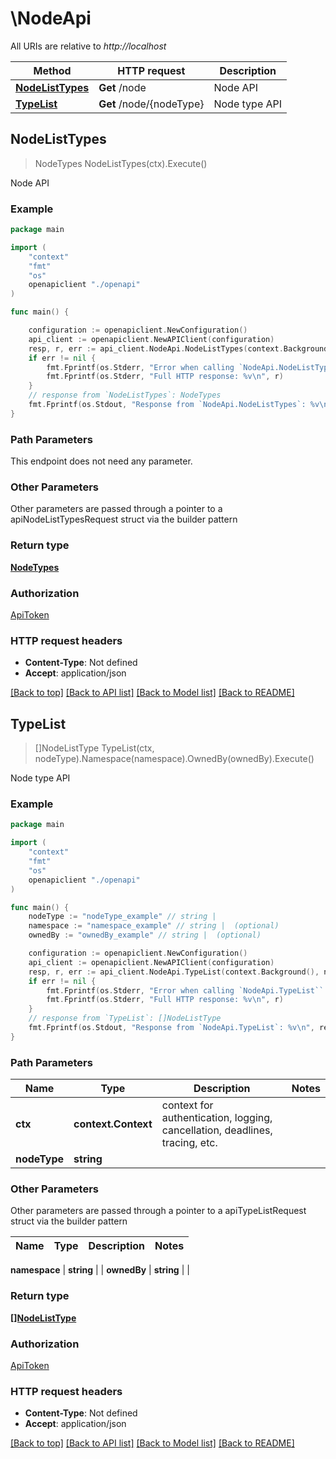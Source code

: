 # \NodeApi

All URIs are relative to *http://localhost*

Method | HTTP request | Description
------------- | ------------- | -------------
[**NodeListTypes**](NodeApi.md#NodeListTypes) | **Get** /node | Node API
[**TypeList**](NodeApi.md#TypeList) | **Get** /node/{nodeType} | Node type API



## NodeListTypes

> NodeTypes NodeListTypes(ctx).Execute()

Node API



### Example

```go
package main

import (
    "context"
    "fmt"
    "os"
    openapiclient "./openapi"
)

func main() {

    configuration := openapiclient.NewConfiguration()
    api_client := openapiclient.NewAPIClient(configuration)
    resp, r, err := api_client.NodeApi.NodeListTypes(context.Background()).Execute()
    if err != nil {
        fmt.Fprintf(os.Stderr, "Error when calling `NodeApi.NodeListTypes``: %v\n", err)
        fmt.Fprintf(os.Stderr, "Full HTTP response: %v\n", r)
    }
    // response from `NodeListTypes`: NodeTypes
    fmt.Fprintf(os.Stdout, "Response from `NodeApi.NodeListTypes`: %v\n", resp)
}
```

### Path Parameters

This endpoint does not need any parameter.

### Other Parameters

Other parameters are passed through a pointer to a apiNodeListTypesRequest struct via the builder pattern


### Return type

[**NodeTypes**](NodeTypes.md)

### Authorization

[ApiToken](../README.md#ApiToken)

### HTTP request headers

- **Content-Type**: Not defined
- **Accept**: application/json

[[Back to top]](#) [[Back to API list]](../README.md#documentation-for-api-endpoints)
[[Back to Model list]](../README.md#documentation-for-models)
[[Back to README]](../README.md)


## TypeList

> []NodeListType TypeList(ctx, nodeType).Namespace(namespace).OwnedBy(ownedBy).Execute()

Node type API



### Example

```go
package main

import (
    "context"
    "fmt"
    "os"
    openapiclient "./openapi"
)

func main() {
    nodeType := "nodeType_example" // string | 
    namespace := "namespace_example" // string |  (optional)
    ownedBy := "ownedBy_example" // string |  (optional)

    configuration := openapiclient.NewConfiguration()
    api_client := openapiclient.NewAPIClient(configuration)
    resp, r, err := api_client.NodeApi.TypeList(context.Background(), nodeType).Namespace(namespace).OwnedBy(ownedBy).Execute()
    if err != nil {
        fmt.Fprintf(os.Stderr, "Error when calling `NodeApi.TypeList``: %v\n", err)
        fmt.Fprintf(os.Stderr, "Full HTTP response: %v\n", r)
    }
    // response from `TypeList`: []NodeListType
    fmt.Fprintf(os.Stdout, "Response from `NodeApi.TypeList`: %v\n", resp)
}
```

### Path Parameters


Name | Type | Description  | Notes
------------- | ------------- | ------------- | -------------
**ctx** | **context.Context** | context for authentication, logging, cancellation, deadlines, tracing, etc.
**nodeType** | **string** |  | 

### Other Parameters

Other parameters are passed through a pointer to a apiTypeListRequest struct via the builder pattern


Name | Type | Description  | Notes
------------- | ------------- | ------------- | -------------

 **namespace** | **string** |  | 
 **ownedBy** | **string** |  | 

### Return type

[**[]NodeListType**](NodeListType.md)

### Authorization

[ApiToken](../README.md#ApiToken)

### HTTP request headers

- **Content-Type**: Not defined
- **Accept**: application/json

[[Back to top]](#) [[Back to API list]](../README.md#documentation-for-api-endpoints)
[[Back to Model list]](../README.md#documentation-for-models)
[[Back to README]](../README.md)

